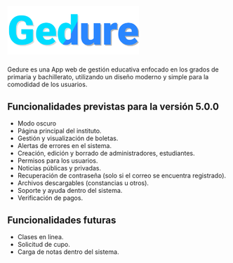 # <img src='./frontend-la-candelaria/src/imgs/gedure-logo-recto.svg' alt='Gedure Logo' width='300' />
Gedure es una App web de gestión educativa enfocado en los grados de primaria y bachillerato, utilizando un diseño moderno y simple para la comodidad de los usuarios.

## Funcionalidades previstas para la versión 5.0.0
- Modo oscuro
- Página principal del instituto.
- Gestión y visualización de boletas.
- Alertas de errores en el sistema.
- Creación, edición y borrado de administradores, estudiantes.
- Permisos para los usuarios.
- Noticias públicas y privadas.
- Recuperación de contraseña (solo si el correo se encuentra registrado).
- Archivos descargables (constancias u otros).
- Soporte y ayuda dentro del sistema.
- Verificación de pagos.

## Funcionalidades futuras
- Clases en linea.
- Solicitud de cupo.
- Carga de notas dentro del sistema.
